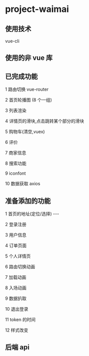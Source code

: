 # project-waimai

## 使用技术

vue-cli

## 使用的非 vue 库

## 已完成功能

1 路由切换 vue-router

2 首页轮播图 (8 个一组)

3 列表渲染

4 详情页的滑块,点击跳转某个部分的滑块

5 购物车(清空,vuex)

6 评价

7 商家信息

8 搜索功能

9 iconfont

10 数据获取 axios

## 准备添加的功能

1 首页的地址(定位/选择)  ---

2 登录注册

3 用户信息

4 订单页面

5 个人详情页

6 路由切换动画

7 加载动画

8 入场动画

9 数据扒取

10 退出登录

11 token 的时间

12 样式改变

## 后端 api
